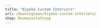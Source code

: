 ```yaml
---
title: "Kiyoko Custom Interiors"
url: /downingtown/kiyoko-custom-interiors/
shop: Raumausstattung
---
```

